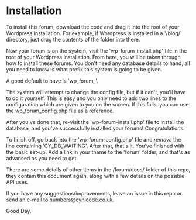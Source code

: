 Installation
========================

To install this forum, download the code and drag it into the root of your Wordpress installation. For example,
if Wordpress is installed in a '/blog/' directory, just drag the contents of the folder into there.

Now your forum is on the system, visit the 'wp-forum-install.php' file in the root of your Wordpress installation.
From here, you will be taken through how to install these forums. You don't need any database details to hand, all
you need to know is what prefix this system is going to be given.

A good default to have is 'wp\_forum\_'.

The system will attempt to change the config file, but if it can't, you'll have to do it yourself. This is easy
and you only need to add two lines to the configuration which are given to you on the screen. If this fails,
you can use the wp\_forum\_config.php file as a reference.

After you've done that, re-visit the 'wp-forum-install.php' file to install the database, and you've successfully installed your forums! Congratulations.

To finish off, go back into the 'wp-forum-config.php' file and _remove_ the line containing 'CY\_DB\_WAITING'.
After that, that's it. You've finished with the basic set-up. Add a link in your theme to the 'forum'
folder, and that's as advanced as you need to get.

There are some details of other items in the /forum/docs/ folder of this repo, they contain this document again, along with a few details on the possible API uses.

If you have any suggestions/improvements, leave an issue in this repo or send an
e-mail to [numbers@cynicode.co.uk](mailto:numbers@cynicode.co.uk).

Good Day.
